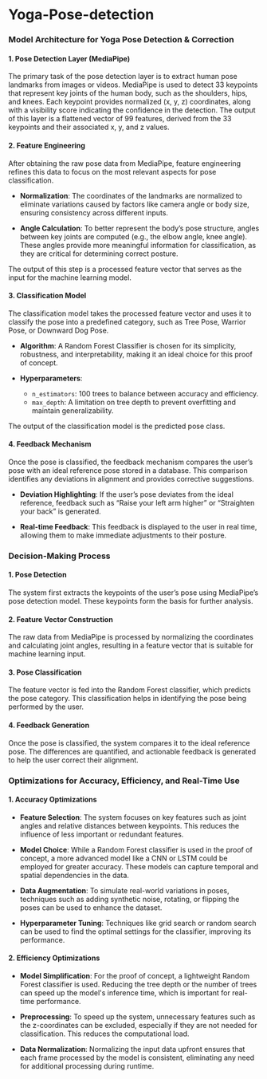 # Yoga-Pose-detection

### Model Architecture for Yoga Pose Detection & Correction

#### 1. Pose Detection Layer (MediaPipe)
The primary task of the pose detection layer is to extract human pose landmarks from images or videos. MediaPipe is used to detect 33 keypoints that represent key joints of the human body, such as the shoulders, hips, and knees. Each keypoint provides normalized (x, y, z) coordinates, along with a visibility score indicating the confidence in the detection. The output of this layer is a flattened vector of 99 features, derived from the 33 keypoints and their associated x, y, and z values.


#### 2. Feature Engineering
After obtaining the raw pose data from MediaPipe, feature engineering refines this data to focus on the most relevant aspects for pose classification. 

- **Normalization**: The coordinates of the landmarks are normalized to eliminate variations caused by factors like camera angle or body size, ensuring consistency across different inputs.
  
- **Angle Calculation**: To better represent the body’s pose structure, angles between key joints are computed (e.g., the elbow angle, knee angle). These angles provide more meaningful information for classification, as they are critical for determining correct posture.

The output of this step is a processed feature vector that serves as the input for the machine learning model.


#### 3. Classification Model
The classification model takes the processed feature vector and uses it to classify the pose into a predefined category, such as Tree Pose, Warrior Pose, or Downward Dog Pose. 

- **Algorithm**: A Random Forest Classifier is chosen for its simplicity, robustness, and interpretability, making it an ideal choice for this proof of concept.
  
- **Hyperparameters**: 
  - `n_estimators`: 100 trees to balance between accuracy and efficiency.
  - `max_depth`: A limitation on tree depth to prevent overfitting and maintain generalizability.

The output of the classification model is the predicted pose class.


#### 4. Feedback Mechanism
Once the pose is classified, the feedback mechanism compares the user’s pose with an ideal reference pose stored in a database. This comparison identifies any deviations in alignment and provides corrective suggestions. 

- **Deviation Highlighting**: If the user’s pose deviates from the ideal reference, feedback such as “Raise your left arm higher” or “Straighten your back” is generated.

- **Real-time Feedback**: This feedback is displayed to the user in real time, allowing them to make immediate adjustments to their posture.



### Decision-Making Process

#### 1. Pose Detection
The system first extracts the keypoints of the user’s pose using MediaPipe’s pose detection model. These keypoints form the basis for further analysis.

#### 2. Feature Vector Construction
The raw data from MediaPipe is processed by normalizing the coordinates and calculating joint angles, resulting in a feature vector that is suitable for machine learning input.

#### 3. Pose Classification
The feature vector is fed into the Random Forest classifier, which predicts the pose category. This classification helps in identifying the pose being performed by the user.

#### 4. Feedback Generation
Once the pose is classified, the system compares it to the ideal reference pose. The differences are quantified, and actionable feedback is generated to help the user correct their alignment.


### Optimizations for Accuracy, Efficiency, and Real-Time Use

#### 1. Accuracy Optimizations
- **Feature Selection**: The system focuses on key features such as joint angles and relative distances between keypoints. This reduces the influence of less important or redundant features.
  
- **Model Choice**: While a Random Forest classifier is used in the proof of concept, a more advanced model like a CNN or LSTM could be employed for greater accuracy. These models can capture temporal and spatial dependencies in the data.
  
- **Data Augmentation**: To simulate real-world variations in poses, techniques such as adding synthetic noise, rotating, or flipping the poses can be used to enhance the dataset.

- **Hyperparameter Tuning**: Techniques like grid search or random search can be used to find the optimal settings for the classifier, improving its performance.


#### 2. Efficiency Optimizations
- **Model Simplification**: For the proof of concept, a lightweight Random Forest classifier is used. Reducing the tree depth or the number of trees can speed up the model's inference time, which is important for real-time performance.

- **Preprocessing**: To speed up the system, unnecessary features such as the z-coordinates can be excluded, especially if they are not needed for classification. This reduces the computational load.

- **Data Normalization**: Normalizing the input data upfront ensures that each frame processed by the model is consistent, eliminating any need for additional processing during runtime.

